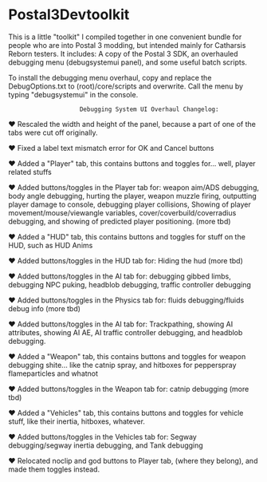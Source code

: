 # Postal3Devtoolkit
This is a little "toolkit" I compiled together in one convenient bundle for people who are into Postal 3 modding, but intended mainly for Catharsis Reborn testers. It includes: A copy of the Postal 3 SDK, an overhauled debugging menu (debugsystemui panel), and some useful batch scripts. 


To install the debugging menu overhaul, copy and replace the DebugOptions.txt to (root)/core/scripts and overwrite. Call the menu by typing "debugsystemui" in the console.


                        Debugging System UI Overhaul Changelog: 

♥ Rescaled the width and height of the panel, because a part of one of the tabs were cut off originally.

♥ Fixed a label text mismatch error for OK and Cancel buttons

♥ Added a "Player" tab, this contains buttons and toggles for... well, player related stuffs

♥ Added buttons/toggles in the Player tab for: weapon aim/ADS debugging, body angle debugging, hurting the player, weapon muzzle firing, outputting player damage to console, debugging player
collisions, Showing of player movement/mouse/viewangle variables, cover/coverbuild/coverradius debugging, and showing of predicted player positioning. (more tbd)

♥ Added a "HUD" tab, this contains buttons and toggles for stuff on the HUD, such as HUD Anims

♥ Added buttons/toggles in the HUD tab for: Hiding the hud (more tbd)

♥ Added buttons/toggles in the AI tab for: debugging gibbed limbs, debugging NPC puking, headblob debugging, traffic controller debugging

♥ Added buttons/toggles in the Physics tab for: fluids debugging/fluids debug info (more tbd)

♥ Added buttons/toggles in the AI tab for: Trackpathing, showing AI attributes, showing AI AE, AI traffic controller debugging, and headblob debugging.

♥ Added a "Weapon" tab, this contains buttons and toggles for weapon debugging shite... like the catnip spray, and hitboxes for pepperspray flameparticles and whatnot

♥ Added buttons/toggles in the Weapon tab for: catnip debugging (more tbd)

♥ Added a "Vehicles" tab, this contains buttons and toggles for vehicle stuff, like their inertia, hitboxes, whatever.

♥ Added buttons/toggles in the Vehicles tab for: Segway debugging/segway inertia debugging, and Tank debugging 

♥ Relocated noclip and god buttons to Player tab, (where they belong), and made them toggles instead.


